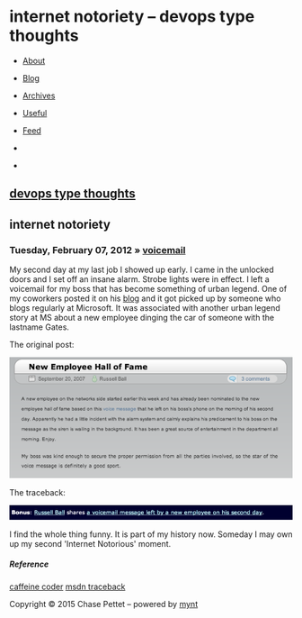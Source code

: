 # internet notoriety – devops type thoughts

* [About](/about/)
* [Blog](/)
* [Archives](/archives/)
* [Useful](/useful/)
* [Feed](/feed.xml)

* [](https://github.com/chasemp)
* [](http://stackoverflow.com/users/chasemp)

## [devops type thoughts](/)

## internet notoriety

### Tuesday, February 07, 2012 » [voicemail](/tags/voicemail/)

My second day at my last job I showed up early.  I came in the unlocked doors and I set off an insane alarm.  Strobe lights were in effect.  I left a voicemail for my boss that has become something of urban legend.  One of my coworkers posted it on his [blog](http://www.caffeinatedcoder.com/new-employee-hall-of-fame/) and it got picked up by someone who blogs regularly at Microsoft.  It was associated with another urban legend story at MS about a new employee dinging the car of someone with the lastname Gates.

The original post:

![the post](/assets/images/ione/i1first.png)

The traceback:

![backtrace](/assets/images/ione/ione-back2.png)

I find the whole thing funny.  It is part of my history now.  Someday I may own up my second 'Internet Notorious' moment.

##### Reference

[caffeine coder](http://www.caffeinatedcoder.com/new-employee-hall-of-fame/) [msdn traceback](http://blogs.msdn.com/b/oldnewthing/archive/2007/09/26/5131601.aspx)

Copyright © 2015 Chase Pettet – powered by [mynt](http://mynt.mirroredwhite.com/)
